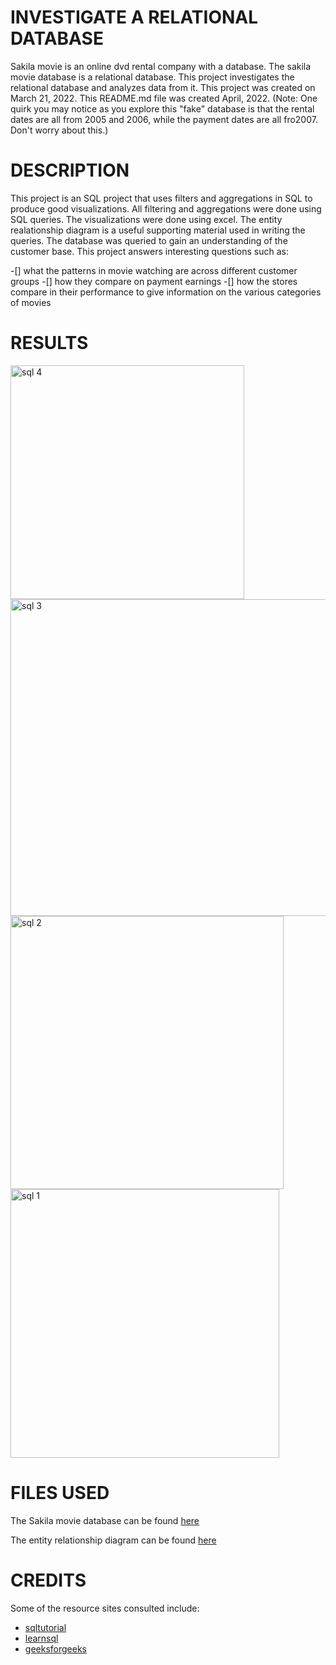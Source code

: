 # INVESTIGATE A RELATIONAL DATABASE 


Sakila movie is an online dvd rental company with a database. The sakila movie database is a relational database. This project investigates the relational database and analyzes data from it. This project was created on March 21, 2022. This README.md file was created April, 2022. 
(Note: One quirk you may notice as you explore this "fake" database is that the rental dates are all from 2005 and 2006, while the payment dates are all fro2007. Don't worry about this.)


# DESCRIPTION 


This project is an SQL project that uses filters and aggregations in SQL to produce good visualizations. All filtering and aggregations were done using SQL queries. The visualizations were done using excel. The entity realationship diagram is a useful supporting material used in writing the queries. The database was queried to gain an understanding of the customer base. This project answers interesting questions such as:

-[] what the patterns in movie watching are across different customer groups 
-[] how they compare on payment earnings 
-[] how the stores compare in their performance to give information on the various categories of movies



# RESULTS




<img width="374" alt="sql 4" src="https://user-images.githubusercontent.com/103776681/179098358-4ada8c1c-ad55-499e-8037-c22cc0dd6850.PNG">



<img width="507" alt="sql 3" src="https://user-images.githubusercontent.com/103776681/179098395-cf2bd7a4-3c8d-4518-bb61-9c1129b2949c.PNG">



<img width="437" alt="sql 2" src="https://user-images.githubusercontent.com/103776681/179098426-f7e697b2-705c-4c81-9ddc-4a41611e6415.PNG">



<img width="430" alt="sql 1" src="https://user-images.githubusercontent.com/103776681/179098443-6b65dad8-f5ee-4538-8ef9-dc8b4cbf1e61.PNG">








# FILES USED


The Sakila movie database can be found [here](http://www.postgresqltutorial.com/postgresql-sample-database/)

The entity relationship diagram can be found [here](https://video.udacity-data.com/topher/2018/September/5ba96b12_dvd-rental-erd-2/dvd-rental-erd-2.pdf)


# CREDITS
Some of the resource sites consulted include:

+ [sqltutorial](https://www.sqltutorial.org)
+ [learnsql](https://learnsql.com)
+ [geeksforgeeks](https://www.google.com/url?sa=t&source=web&rct=j&url=https://www.geeksforgeeks.org/mysql-partition-by-clause/amp/&ved=2ahUKEwiVqYftu_D3AhWD_4UKHZ22A1oQFnoECEcQAQ&usg=AOvVaw1jRh3Ko5n2R5POBG9cX-Kl)






